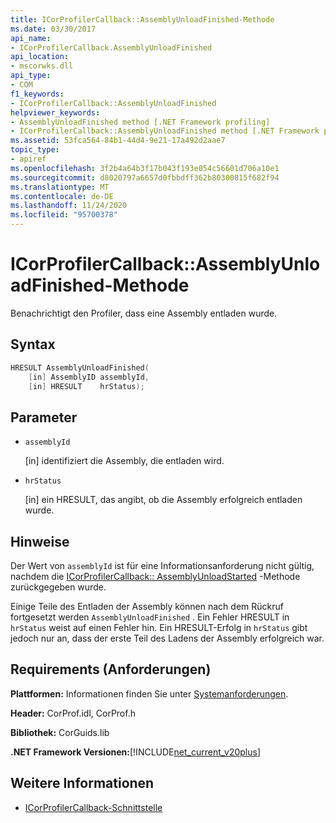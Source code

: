 ```yaml
---
title: ICorProfilerCallback::AssemblyUnloadFinished-Methode
ms.date: 03/30/2017
api_name:
- ICorProfilerCallback.AssemblyUnloadFinished
api_location:
- mscorwks.dll
api_type:
- COM
f1_keywords:
- ICorProfilerCallback::AssemblyUnloadFinished
helpviewer_keywords:
- AssemblyUnloadFinished method [.NET Framework profiling]
- ICorProfilerCallback::AssemblyUnloadFinished method [.NET Framework profiling]
ms.assetid: 53fca564-84b1-44d4-9e21-17a492d2aae7
topic_type:
- apiref
ms.openlocfilehash: 3f2b4a64b3f17b043f193e054c56601d706a10e1
ms.sourcegitcommit: d8020797a6657d0fbbdff362b80300815f682f94
ms.translationtype: MT
ms.contentlocale: de-DE
ms.lasthandoff: 11/24/2020
ms.locfileid: "95700378"
---
```

# <a name="icorprofilercallbackassemblyunloadfinished-method"></a>ICorProfilerCallback::AssemblyUnloadFinished-Methode

Benachrichtigt den Profiler, dass eine Assembly entladen wurde.  
  
## <a name="syntax"></a>Syntax  
  
```cpp  
HRESULT AssemblyUnloadFinished(  
    [in] AssemblyID assemblyId,  
    [in] HRESULT    hrStatus);  
```  
  
## <a name="parameters"></a>Parameter

- `assemblyId`

  \[in] identifiziert die Assembly, die entladen wird.

- `hrStatus`

  \[in] ein HRESULT, das angibt, ob die Assembly erfolgreich entladen wurde.

## <a name="remarks"></a>Hinweise  

 Der Wert von `assemblyId` ist für eine Informationsanforderung nicht gültig, nachdem die [ICorProfilerCallback:: AssemblyUnloadStarted](icorprofilercallback-assemblyunloadstarted-method.md) -Methode zurückgegeben wurde.  
  
 Einige Teile des Entladen der Assembly können nach dem Rückruf fortgesetzt werden `AssemblyUnloadFinished` . Ein Fehler HRESULT in `hrStatus` weist auf einen Fehler hin. Ein HRESULT-Erfolg in `hrStatus` gibt jedoch nur an, dass der erste Teil des Ladens der Assembly erfolgreich war.  
  
## <a name="requirements"></a>Requirements (Anforderungen)  

 **Plattformen:** Informationen finden Sie unter [Systemanforderungen](../../get-started/system-requirements.md).  
  
 **Header:** CorProf.idl, CorProf.h  
  
 **Bibliothek:** CorGuids.lib  
  
 **.NET Framework Versionen:**[!INCLUDE[net_current_v20plus](../../../../includes/net-current-v20plus-md.md)]  
  
## <a name="see-also"></a>Weitere Informationen

- [ICorProfilerCallback-Schnittstelle](icorprofilercallback-interface.md)
